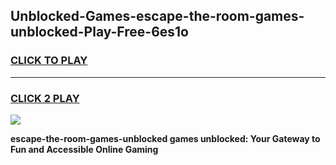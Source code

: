 
## Unblocked-Games-escape-the-room-games-unblocked-Play-Free-6es1o
<h3>
<a href="https://premium76.site?title=escape-the-room-games-unblocked&ref=20A">CLICK TO PLAY</a></h3>
<hr>

<h3>
<a href="https://premium76.site?title=escape-the-room-games-unblocked&ref=20A">CLICK 2 PLAY</a>
  
</h3>

<a href="https://premium76.site?title=escape-the-room-games-unblocked&ref=20A"><img src="https://clearcache.store/games.png"></a>


**escape-the-room-games-unblocked games unblocked: Your Gateway to Fun and Accessible Online Gaming**

